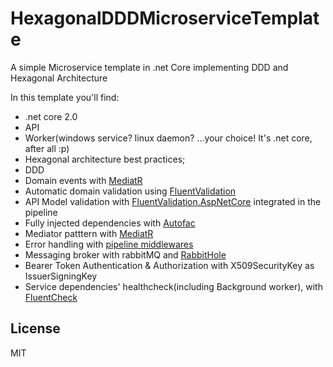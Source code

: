 # HexagonalDDDMicroserviceTemplate
A simple Microservice template in .net Core implementing DDD and Hexagonal Architecture

In this template you'll find:
  - .net core 2.0
  - API
  - Worker(windows service? linux daemon? ...your choice! It's .net core, after all :p)
  - Hexagonal architecture best practices;
  - DDD
  - Domain events with [MediatR](https://github.com/jbogard/MediatR)
  - Automatic domain validation using [FluentValidation](https://github.com/JeremySkinner/fluentvalidation)
  - API Model validation with [FluentValidation.AspNetCore](https://www.nuget.org/packages/FluentValidation.AspNetCore/) integrated in the pipeline
  - Fully injected dependencies with [Autofac](https://github.com/autofac/Autofac)
  - Mediator patttern with [MediatR](https://github.com/jbogard/MediatR)
  - Error handling with [pipeline middlewares](https://docs.microsoft.com/en-us/aspnet/core/fundamentals/middleware/?tabs=aspnetcore2x)
  - Messaging broker with rabbitMQ and [RabbitHole](https://github.com/alvesdm/RabbitHole)
  - Bearer Token Authentication & Authorization with X509SecurityKey as IssuerSigningKey
  - Service dependencies' healthcheck(including Background worker), with [FluentCheck](https://github.com/alvesdm/FluentCheck)

License
----

MIT
